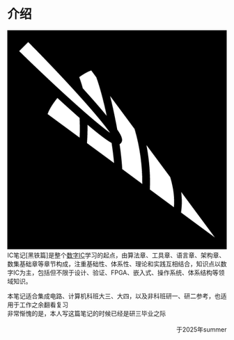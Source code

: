# 介绍
![alt text](img/coiled-nail.png#img10)
<span class="hl">IC笔记[黑铁篇]</span>是整个<u>数字IC</u>学习的起点，由算法章、工具章、语言章、架构章、数集基础章等章节构成，注重基础性、体系性、理论和实践互相结合，知识点以数字IC为主，包括但不限于设计、验证、FPGA、嵌入式、操作系统、体系结构等领域知识。



<div class="hb">
	本笔记适合集成电路、计算机科班大三、大四，以及非科班研一、研二参考，也适用于工作之余翻看复习<br>
    非常惭愧的是，本人写这篇笔记的时候已经是研三毕业之际<br>
    <br>
    <div style="text-align: right;">
    <span class="btl">于2025年summer </span>
    </div>
</div>












